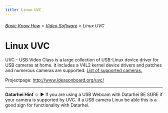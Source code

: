 ```yaml
---
title: Linux UVC
---
```

###### [Basic Know How](../wiki/basic-know-how.html) > [Video Software](../wiki/video-software.html) > Linux UVC

# Linux UVC

UVC - USB Video Class is a large collection of USB-Linux device driver for USB cameras at home.
It includes a V4L2 kernel device drivers and patches and numerous cameras are supported.  <a 
href="http://www.ideasonboard.org/uvc/#devices" target="_blank">List of supported cameras.</a>

Projectpage: <a href="http://www.ideasonboard.org/uvc/" target="_blank">http://www.ideasonboard.org/uvc/</a>  

---
**Datarhei Hint** ☺ ► If you are using a USB Webcam with Datarhei BE SURE if your camera is supported by UVC. If a USB camera Linux be able this is a good sign for functionality with Datarhei. 
